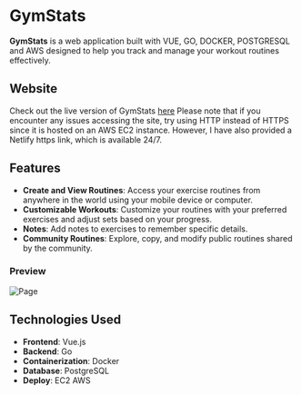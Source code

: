 # GymStats

**GymStats** is a web application built with VUE, GO, DOCKER, POSTGRESQL and AWS designed to help you track and manage your workout routines effectively.

## Website
Check out the live version of GymStats [here](http://gymstats.duckdns.org/)
Please note that if you encounter any issues accessing the site, try using HTTP instead of HTTPS since it is hosted on an AWS EC2 instance. However, I have also provided a Netlify https link, which is available 24/7.
 
## Features

- **Create and View Routines**: Access your exercise routines from anywhere in the world using your mobile device or computer.
- **Customizable Workouts**: Customize your routines with your preferred exercises and adjust sets based on your progress.
- **Notes**: Add notes to exercises to remember specific details.
- **Community Routines**: Explore, copy, and modify public routines shared by the community.

### Preview
![Page](https://firebasestorage.googleapis.com/v0/b/portfolio-38c72.appspot.com/o/projects%2Fgymstats.png?alt=media&token=2b847b2f-bedf-4dba-a410-ebc7c55bd020)

## Technologies Used

- **Frontend**: Vue.js
- **Backend**: Go
- **Containerization**: Docker
- **Database**: PostgreSQL
- **Deploy**: EC2 AWS

